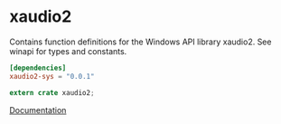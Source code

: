 # xaudio2 #
Contains function definitions for the Windows API library xaudio2. See winapi for types and constants.

```toml
[dependencies]
xaudio2-sys = "0.0.1"
```

```rust
extern crate xaudio2;
```

[Documentation](https://retep998.github.io/doc/xaudio2/)
